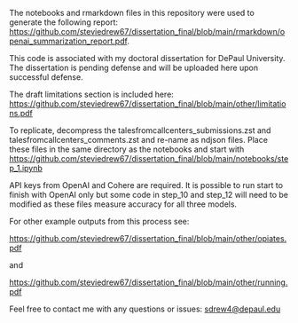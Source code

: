 The notebooks and rmarkdown files in this repository were used to generate the following report: https://github.com/steviedrew67/dissertation_final/blob/main/rmarkdown/openai_summarization_report.pdf.

This code is associated with my doctoral dissertation for DePaul University.  The dissertation is pending defense and will be uploaded here upon successful defense.  

The draft limitations section is included here: 
https://github.com/steviedrew67/dissertation_final/blob/main/other/limitations.pdf

To replicate, decompress the talesfromcallcenters_submissions.zst and talesfromcallcenters_comments.zst and re-name as ndjson files.  Place these files in the same directory as the notebooks and start with https://github.com/steviedrew67/dissertation_final/blob/main/notebooks/step_1.ipynb

API keys from OpenAI and Cohere are required. It is possible to run start to finish with OpenAI only but some code in step_10 and step_12 will need to be modified as these files measure accuracy for all three models.

For other example outputs from this process see:

https://github.com/steviedrew67/dissertation_final/blob/main/other/opiates.pdf

and

https://github.com/steviedrew67/dissertation_final/blob/main/other/running.pdf

Feel free to contact me with any questions or issues:  sdrew4@depaul.edu
